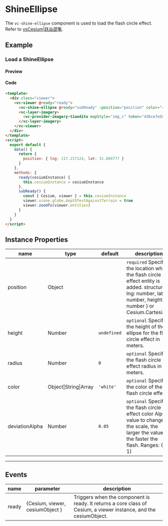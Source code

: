 # ShineEllipse

The `vc-shine-ellipse` component is used to load the flash circle effect. Refer to [ysCesium|跃焱邵隼](https://www.wellyyss.cn/ysCesium/main/app.html).

## Example

### Load a ShineEllipse

#### Preview

<doc-preview>
  <template>
    <div class="viewer">
      <vc-viewer @ready="ready">
        <vc-shine-ellipse @ready="subReady" :position="position" color="red"></vc-shine-ellipse>
        <vc-layer-imagery>
          <vc-provider-imagery-tianditu mapStyle="img_c" token="436ce7e50d27eede2f2929307e6b33c0"></vc-provider-imagery-tianditu>
        </vc-layer-imagery>
      </vc-viewer>
    </div>
  </template>
  <script>
    export default {
      data() {
        return {
          position: { lng: 117.217124, lat: 31.809777 }
        }
      },
      methods: {
        ready(cesiumInstance) {
          this.cesiumInstance = cesiumInstance
        },
        subReady() {
          const { Cesium, viewer } = this.cesiumInstance
          viewer.scene.globe.depthTestAgainstTerrain = true
          viewer.zoomTo(viewer.entities)
        }
      }
    }
  </script>
</doc-preview>

#### Code

```html
<template>
  <div class="viewer">
    <vc-viewer @ready="ready">
      <vc-shine-ellipse @ready="subReady" :position="position" color="red"></vc-shine-ellipse>
      <vc-layer-imagery>
        <vc-provider-imagery-tianditu mapStyle="img_c" token="436ce7e50d27eede2f2929307e6b33c0"></vc-provider-imagery-tianditu>
      </vc-layer-imagery>
    </vc-viewer>
  </div>
</template>
<script>
  export default {
    data() {
      return {
        position: { lng: 117.217124, lat: 31.809777 }
      }
    },
    methods: {
      ready(cesiumInstance) {
        this.cesiumInstance = cesiumInstance
      },
      subReady() {
        const { Cesium, viewer } = this.cesiumInstance
        viewer.scene.globe.depthTestAgainstTerrain = true
        viewer.zoomTo(viewer.entities)
      }
    }
  }
</script>
```

## Instance Properties

<!-- prettier-ignore -->
| name | type | default | description |
| ---------------------- | ------- | ------ | -------------------------------------------------------------------------- |
| position | Object | | `required` Specify the location where the flash circle effect entity is added. structure:{ lng: number, lat: number, height: number } or Cesium.Cartesian3 |
| height | Number | `undefined` | `optional` Specify the height of the ellipse for the flash circle effect in meters.|
| radius | Number | `0` | `optional` Specify the flash circle effect radius in meters.|
| color | Object\|String\|Array | `'white'` | `optional` Specify the color of the flash circle effect. |
| deviationAlpha | Number | `0.05` | `optional` Specify the flash circle effect color Alpha value to change the scale, the larger the value, the faster the flash. Ranges: (0, 1)|

---

## Events

| name  | parameter                       | description                                                                                                       |
| ----- | ------------------------------- | ----------------------------------------------------------------------------------------------------------------- |
| ready | {Cesium, viewer, cesiumObject } | Triggers when the component is ready. It returns a core class of Cesium, a viewer instance, and the cesiumObject. |
